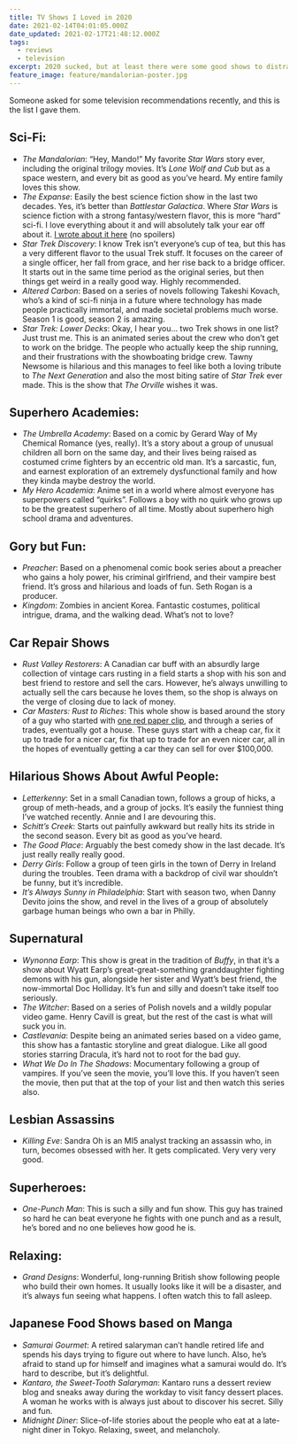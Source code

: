```yaml
---
title: TV Shows I Loved in 2020
date: 2021-02-14T04:01:05.000Z
date_updated: 2021-02-17T21:48:12.000Z
tags:
  - reviews
  - television
excerpt: 2020 sucked, but at least there were some good shows to distract us, from the Mandalorian, to Letterkenny, to What We Do In The Shadows
feature_image: feature/mandalorian-poster.jpg
---
```


Someone asked for some television recommendations recently, and this is the list I gave them.

## Sci-Fi:

- _The Mandalorian_: “Hey, Mando!” My favorite _Star Wars_ story ever, including the original trilogy movies. It’s _Lone Wolf and Cub_ but as a space western, and every bit as good as you’ve heard. My entire family loves this show.
- _The Expanse_: Easily the best science fiction show in the last two decades. Yes, it’s better than _Battlestar Galactica_. Where _Star Wars_ is science fiction with a strong fantasy/western flavor, this is more “hard” sci-fi. I love everything about it and will absolutely talk your ear off about it. [I wrote about it here](/blog/2018/books-i-love-the-expanse-series/) (no spoilers)
- _Star Trek Discovery_: I know Trek isn’t everyone’s cup of tea, but this has a very different flavor to the usual Trek stuff. It focuses on the career of a single officer, her fall from grace, and her rise back to a bridge officer. It starts out in the same time period as the original series, but then things get weird in a really good way. Highly recommended.
- _Altered Carbon_: Based on a series of novels following Takeshi Kovach, who’s a kind of sci-fi ninja in a future where technology has made people practically immortal, and made societal problems much worse. Season 1 is good, season 2 is amazing.
- _Star Trek: Lower Decks_: Okay, I hear you… two Trek shows in one list? Just trust me. This is an animated series about the crew who don’t get to work on the bridge. The people who actually keep the ship running, and their frustrations with the showboating bridge crew. Tawny Newsome is hilarious and this manages to feel like both a loving tribute to _The Next Generation_ and also the most biting satire of _Star Trek_ ever made. This is the show that _The Orville_ wishes it was.

## Superhero Academies:

- _The Umbrella Academy_: Based on a comic by Gerard Way of My Chemical Romance (yes, really). It’s a story about a group of unusual children all born on the same day, and their lives being raised as costumed crime fighters by an eccentric old man. It’s a sarcastic, fun, and earnest exploration of an extremely dysfunctional family and how they kinda maybe destroy the world.
- _My Hero Academia_: Anime set in a world where almost everyone has superpowers called “quirks”. Follows a boy with no quirk who grows up to be the greatest superhero of all time. Mostly about superhero high school drama and adventures.

## Gory but Fun:

- _Preacher_: Based on a phenomenal comic book series about a preacher who gains a holy power, his criminal girlfriend, and their vampire best friend. It’s gross and hilarious and loads of fun. Seth Rogan is a producer.
- _Kingdom_: Zombies in ancient Korea. Fantastic costumes, political intrigue, drama, and the walking dead. What’s not to love?

## Car Repair Shows

- _Rust Valley Restorers_: A Canadian car buff with an absurdly large collection of vintage cars rusting in a field starts a shop with his son and best friend to restore and sell the cars. However, he’s always unwilling to actually sell the cars because he loves them, so the shop is always on the verge of closing due to lack of money.
- _Car Masters: Rust to Riches_: This whole show is based around the story of a guy who started with [one red paper clip](https://en.wikipedia.org/wiki/One_red_paperclip), and through a series of trades, eventually got a house. These guys start with a cheap car, fix it up to trade for a nicer car, fix that up to trade for an even nicer car, all in the hopes of eventually getting a car they can sell for over $100,000.

## Hilarious Shows About Awful People:

- _Letterkenny_: Set in a small Canadian town, follows a group of hicks, a group of meth-heads, and a group of jocks. It’s easily the funniest thing I’ve watched recently. Annie and I are devouring this.
- _Schitt’s Creek_: Starts out painfully awkward but really hits its stride in the second season. Every bit as good as you’ve heard.
- _The Good Place_: Arguably the best comedy show in the last decade. It’s just really really really good.
- _Derry Girls_: Follow a group of teen girls in the town of Derry in Ireland during the troubles. Teen drama with a backdrop of civil war shouldn’t be funny, but it’s incredible.
- _It’s Always Sunny in Philadelphia_: Start with season two, when Danny Devito joins the show, and revel in the lives of a group of absolutely garbage human beings who own a bar in Philly.

## Supernatural

- _Wynonna Earp_: This show is great in the tradition of _Buffy_, in that it’s a show about Wyatt Earp’s great-great-something granddaughter fighting demons with his gun, alongside her sister and Wyatt’s best friend, the now-immortal Doc Holliday. It’s fun and silly and doesn’t take itself too seriously.
- _The Witcher_: Based on a series of Polish novels and a wildly popular video game. Henry Cavill is great, but the rest of the cast is what will suck you in.
- _Castlevania_: Despite being an animated series based on a video game, this show has a fantastic storyline and great dialogue. Like all good stories starring Dracula, it’s hard not to root for the bad guy.
- _What We Do In The Shadows_: Mocumentary following a group of vampires. If you’ve seen the movie, you’ll love this. If you haven’t seen the movie, then put that at the top of your list and then watch this series also.

## Lesbian Assassins

- _Killing Eve_: Sandra Oh is an MI5 analyst tracking an assassin who, in turn, becomes obsessed with her. It gets complicated. Very very very good.

## Superheroes:

- _One-Punch Man_: This is such a silly and fun show. This guy has trained so hard he can beat everyone he fights with one punch and as a result, he’s bored and no one believes how good he is.

## Relaxing:

- _Grand Designs_: Wonderful, long-running British show following people who build their own homes. It usually looks like it will be a disaster, and it’s always fun seeing what happens. I often watch this to fall asleep.

## Japanese Food Shows based on Manga

- _Samurai Gourmet_: A retired salaryman can’t handle retired life and spends his days trying to figure out where to have lunch. Also, he’s afraid to stand up for himself and imagines what a samurai would do. It’s hard to describe, but it’s delightful.
- _Kantaro, the Sweet-Tooth Salaryman_: Kantaro runs a dessert review blog and sneaks away during the workday to visit fancy dessert places. A woman he works with is always just about to discover his secret. Silly and fun.
- _Midnight Diner_: Slice-of-life stories about the people who eat at a late-night diner in Tokyo. Relaxing, sweet, and melancholy.
